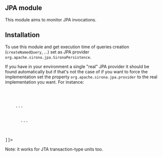 <!---
Licensed to the Apache Software Foundation (ASF) under one
or more contributor license agreements.  See the NOTICE file
distributed with this work for additional information
regarding copyright ownership.  The ASF licenses this file
to you under the Apache License, Version 2.0 (the
"License"); you may not use this file except in compliance
with the License.  You may obtain a copy of the License at

  http://www.apache.org/licenses/LICENSE-2.0

Unless required by applicable law or agreed to in writing,
software distributed under the License is distributed on an
"AS IS" BASIS, WITHOUT WARRANTIES OR CONDITIONS OF ANY
KIND, either express or implied.  See the License for the
specific language governing permissions and limitations
under the License.
-->
## JPA module

This module aims to monitor JPA invocations.

## Installation

To use this module and get execution time of queries creation (`createNamedQuery`, ...) set
as JPA provider `org.apache.sirona.jpa.SironaPersistence`.

If you have in your environment a single "real" JPA provider it should be found automatically but if that's not the
case of if you want to force the implementation set the property `org.apache.sirona.jpa.provider`
to the real implementation you want. For instance:

<pre class="prettyprint linenums"><![CDATA[
<?xml version="1.0" encoding="UTF-8"?>
<persistence version="2.0"
             xmlns="http://java.sun.com/xml/ns/persistence"
             xmlns:xsi="http://www.w3.org/2001/XMLSchema-instance"
             xsi:schemaLocation="http://java.sun.com/xml/ns/persistence
                       http://java.sun.com/xml/ns/persistence/persistence_2_0.xsd">
  <persistence-unit name="my-unit">
    ...
    <properties>
      <property name="org.apache.sirona.jpa.provider"
                value="org.apache.openjpa.persistence.PersistenceProviderImpl"/>
      ...
    </properties>
  </persistence-unit>
</persistence>
]]></pre>

Note: it works for JTA transaction-type units too.
